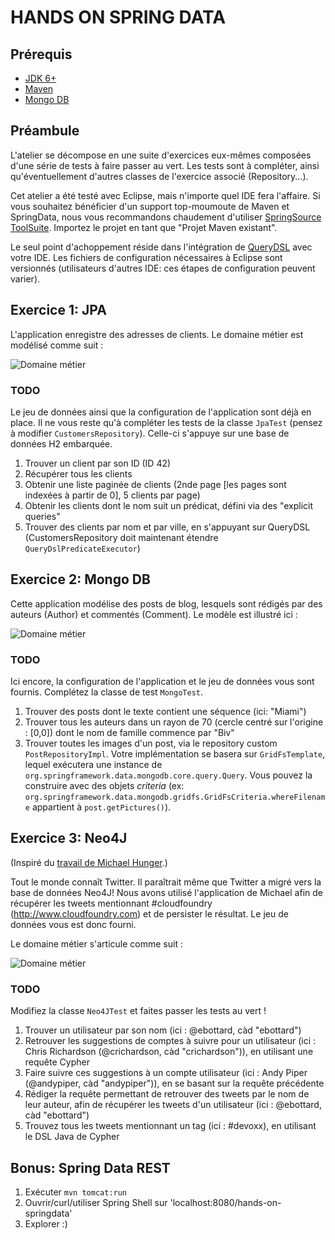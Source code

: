 # HANDS ON SPRING DATA

## Prérequis

 * [JDK 6+](http://www.oracle.com/technetwork/java/javase/downloads/index.html)
 * [Maven](http://maven.apache.org/download.html)
 * [Mongo DB](http://www.mongodb.org/downloads)

## Préambule

L'atelier se décompose en une suite d'exercices eux-mêmes composées d'une série de tests à faire passer au vert.
Les tests sont à compléter, ainsi qu'éventuellement d'autres classes de l'exercice associé (Repository...).

Cet atelier a été testé avec Eclipse, mais n'importe quel IDE fera l'affaire. Si vous souhaitez bénéficier d'un support top-moumoute de Maven et SpringData, nous vous recommandons chaudement d'utiliser [SpringSource ToolSuite](http://www.springsource.org/sts). Importez le projet en tant que "Projet Maven existant".
 
Le seul point d'achoppement réside dans l'intégration de [QueryDSL](http://www.querydsl.com/) avec votre IDE. Les fichiers de configuration nécessaires à Eclipse sont versionnés (utilisateurs d'autres IDE: ces étapes de configuration peuvent varier).


## Exercice 1: JPA

L'application enregistre des adresses de clients.
Le domaine métier est modélisé comme suit :

![Domaine métier](https://raw.github.com/ericbottard/hands-on-spring-data/master/src/etc/doc/diagram-customers.png)


### TODO

Le jeu de données ainsi que la configuration de l'application sont déjà en place.
Il ne vous reste qu'à compléter les tests de la classe `JpaTest` (pensez à modifier `CustomersRepository`). Celle-ci s'appuye sur une base de données H2 embarquée.

   1. Trouver un client par son ID (ID 42)
   1. Récupérer tous les clients
   1. Obtenir une liste paginée de clients (2nde page [les pages sont indexées à partir de 0], 5 clients par page)
   1. Obtenir les clients dont le nom suit un prédicat, défini via des "explicit queries"
   1. Trouver des clients par nom et par ville, en s'appuyant sur QueryDSL (CustomersRepository doit maintenant étendre `QueryDslPredicateExecutor`)

## Exercice 2: Mongo DB

Cette application modélise des posts de blog, lesquels sont rédigés par des auteurs (Author) et commentés (Comment).
Le modèle est illustré ici :

![Domaine métier](https://raw.github.com/ericbottard/hands-on-spring-data/master/src/etc/doc/diagram-blog.png)


### TODO

Ici encore, la configuration de l'application et le jeu de données vous sont fournis.
Complétez la classe de test `MongoTest`.

   1. Trouver des posts dont le texte contient une séquence (ici: "Miami")
   1. Trouver tous les auteurs dans un rayon de 70 (cercle centré sur l'origine : [0,0]) dont le nom de famille commence par "Biv"
   1. Trouver toutes les images d'un post, via le repository custom `PostRepositoryImpl`. Votre implémentation se basera sur `GridFsTemplate`, lequel exécutera une instance de `org.springframework.data.mongodb.core.query.Query`. Vous pouvez la construire avec des objets _criteria_ (ex: `org.springframework.data.mongodb.gridfs.GridFsCriteria.whereFilename` appartient à `post.getPictures()`).


## Exercice 3: Neo4J

(Inspiré du [travail de Michael Hunger](https://github.com/jexp/sdn-twitter-graph).)

Tout le monde connaît Twitter. Il paraîtrait même que Twitter a migré vers la base de données Neo4J! 
Nous avons utilisé l'application de Michael afin de récupérer les tweets mentionnant #cloudfoundry (http://www.cloudfoundry.com) et de persister le résultat. Le jeu de données vous est donc fourni.

Le domaine métier s'articule comme suit :

![Domaine métier](https://raw.github.com/ericbottard/hands-on-spring-data/master/src/etc/doc/diagram-tweets.png)


### TODO

Modifiez la classe `Neo4JTest` et faites passer les tests au vert !

   1. Trouver un utilisateur par son nom (ici : @ebottard, càd "ebottard")
   1. Retrouver les suggestions de comptes à suivre pour un utilisateur (ici : Chris Richardson (@crichardson, càd "crichardson")), en utilisant une requête Cypher
   1. Faire suivre ces suggestions à un compte utilisateur (ici : Andy Piper (@andypiper, càd "andypiper")), en se basant sur la requête précédente
   1. Rédiger la requête permettant de retrouver des tweets par le nom de leur auteur, afin de récupérer les tweets d'un utilisateur (ici : @ebottard, càd "ebottard")
   1. Trouvez tous les tweets mentionnant un tag (ici : #devoxx), en utilisant le DSL Java de Cypher



## Bonus: Spring Data REST

   1. Exécuter `mvn tomcat:run`
   1. Ouvrir/curl/utiliser Spring Shell sur 'localhost:8080/hands-on-springdata'
   1. Explorer :)
